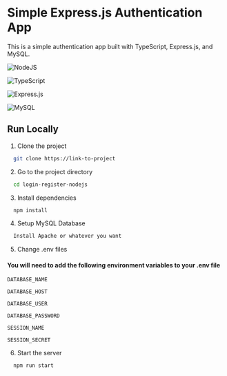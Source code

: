 # Simple Express.js Authentication App

This is a simple authentication app built with TypeScript, Express.js, and MySQL.

![NodeJS](https://img.shields.io/badge/node.js-6DA55F?style=for-the-badge&logo=node.js&logoColor=white)

![TypeScript](https://img.shields.io/badge/typescript-%23007ACC.svg?style=for-the-badge&logo=typescript&logoColor=white)

![Express.js](https://img.shields.io/badge/express.js-%23404d59.svg?style=for-the-badge&logo=express&logoColor=%2361DAFB)

![MySQL](https://img.shields.io/badge/mysql-4479A1.svg?style=for-the-badge&logo=mysql&logoColor=white)

## Run Locally

1. Clone the project

```bash
  git clone https://link-to-project
```

2. Go to the project directory

```bash
  cd login-register-nodejs
```

3. Install dependencies

```bash
  npm install
```

4. Setup MySQL Database

```bash
  Install Apache or whatever you want
```

5. Change .env files

#### You will need to add the following environment variables to your .env file

```
DATABASE_NAME

DATABASE_HOST

DATABASE_USER

DATABASE_PASSWORD

SESSION_NAME

SESSION_SECRET
```

6. Start the server

```bash
  npm run start
```
